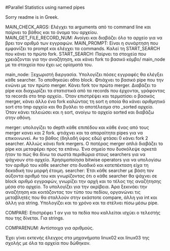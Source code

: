 #Parallel Statistics using named pipes

Sorry readme is in Greek.

MAIN_CHECK_ARGS: Ελέγχει τα arguments από το command line και παίρνει το βάθος και το όνομα του αρχείου.
MAIN_GET_FILE_RECORD_NUM: Ανοίγει και διαβάζει όλο το αρχείο για να βρει τον αριθμό των εγγραφών.
MAIN_PROMPT: Είναι η συνάρτηση που εμφανίζει το prompt και ελέγχει τα commands. Καλεί τη START_SEARCH που κάνει το πρώτο fork.
START_SEARCH: Παίρνει τα στοιχεία που χρειάζονται για την αναζήτηση, και κάνει fork το βασικό κόμβο/ main_node με τα στοιχεία που έχει ως ορίσματά του. 

main_node: Ξεχωριστή διεργασία. Υπολογίζει πόσες εγγραφές θα ελέγξει κάθε searcher. Το αποθηκεύει σδτο block. 
Φτιάχνει το βασικό pipe που την ενώνει με τον πρώτο merger. 
Κάνει fork τον πρώτο merger.
Διαβάζει το pipe και διαχωρίζει τα στατιστικά από τα records που έρχονται, γράφοντας τα records στο tmp αρχείο.. 
Όταν επιστρέψει και τερματίσει ο βασικός merger, κάνει άλλο ένα fork καλώντας τη sort η οποία θα κάνει αριθμητικό sort στο tmp αρχείο και θα βγάλει το αποτέλεσμα στο _sorted αρχείο. Όταν κάνει τελειώσει και η sort, ανοίγω το αρχείο sorted και διαβάζω στην οθόνη. 


merger: υπολογίζει το depth κάθε επιπέδου και κάθε ένας από τους merger κανει και 2 fork.
φτιάχνει και τα απαραίτητα pipes για να επικοινωνεί. Αν το βάθος (δηλαδή ύψος εδώ) φτάσει 0 κάνει fork 2 searcher.
Αλλιώς κάνει fork mergers. 
Ο πατέρας merger απλά διαβάζει το pipe και μεταφέρει προς τα επάνω. 
Ένα σημείο που δυσκόλεψε αρκετά ήταν το πώς θα δίνω τα σωστά περιθώρια στους searchers για να ψάχνουν στο αρχείο. 
Χρησιμοποίησα bitwise operators για να υπολογίσω τον αριθμό του κάθε searcher στο δυαδικό και κατεπέκταση είχα τη δεκαδική του μορφή έτοιμη. 
searcher:
Έτσι κάθε searcher με βάση τον αύξοντα αριθμό του και γνωρίζοντας ότι ο κάθε searcher θα ψάχνει σε block αριθμό εγγραφών, γνωρίζει την αρχή και το τέλος της αναζήτησης μέσα στο αρχείο. Το υπολογίζει για την ακρίβεια. Άρα ξεκινάει την αναζήτηση και κοιτάζοντας τον τύπο του πεδίου, οργανώνει τις μεταβλητές που θα σταλλούν στην εκάστοτε compare, άλλη για int και άλλη για string.
Υπολογίζει και το χρόνο και τα στέλνει πίσω μέσω pipe. 



COMPARE: Επιστρέφει 1 αν για τα πεδία που καλλείται ισχύει ο τελεστής που της δίνεται. Για strings.

COMPARENUM: Αντίστοιχα για αριθμούς. 


Έχει γίνει εκτενής έλεγχος στα μηχανήματα linux02 και linux03 της σχολής με όλα τα αρχεία που δώθηκαν. 
